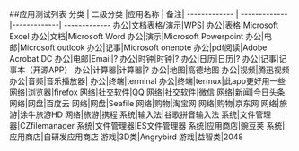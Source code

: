 ##应用测试列表
 分类 | 二级分类 |应用名称 | 备注|
------------- | ------------- |-------------| -------------
办公|文档表格/演示|WPS|
办公|表格|Microsoft Excel
办公|文档|Microsoft Word
办公|演示|Microsoft Powerpoint
办公|电邮|Microsoft outlook
办公|记事|Microsoft onenote
办公|pdf阅读|Adobe Acrobat DC
办公|电邮|Email|?
办公|时钟|时钟|?
办公|日历|日历|?
办公|记事|记事本（开源APP）
办公|计算器|计算器|?
办公|地图|高德地图
办公|视频|腾迅视频
办公|音频|音乐播放器|
办公|终端|terminal
办公|终端|termux|此app更好用一些
网络|浏览器|firefox
网络|社交软件|QQ
网络|社交软件|微信
网络|新闻|今日头条
网络|网盘|百度云
网络|网盘|Seafile
网络|购物|淘宝网
网络|购物|京东网
网络|旅游|涂牛旅游HD
网络|旅游|携程
系统|输入法|谷歌拼音输入法
系统|文件管理器|CZfilemanager
系统|文件管理器|ES文件管理器 
系统|应用商店|豌豆荚
系统|应用商店|自研发应用商店
游戏|3D类|Angrybird
游戏|益智类|2048









